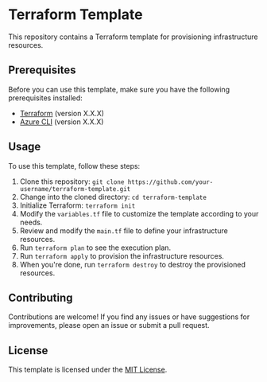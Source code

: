 # Terraform Template

This repository contains a Terraform template for provisioning infrastructure resources.

## Prerequisites

Before you can use this template, make sure you have the following prerequisites installed:

- [Terraform](https://www.terraform.io/downloads.html) (version X.X.X)
- [Azure CLI](https://docs.microsoft.com/en-us/cli/azure/install-azure-cli) (version X.X.X)


## Usage

To use this template, follow these steps:

1. Clone this repository: `git clone https://github.com/your-username/terraform-template.git`
2. Change into the cloned directory: `cd terraform-template`
3. Initialize Terraform: `terraform init`
4. Modify the `variables.tf` file to customize the template according to your needs.
5. Review and modify the `main.tf` file to define your infrastructure resources.
6. Run `terraform plan` to see the execution plan.
7. Run `terraform apply` to provision the infrastructure resources.
8. When you're done, run `terraform destroy` to destroy the provisioned resources.

## Contributing

Contributions are welcome! If you find any issues or have suggestions for improvements, please open an issue or submit a pull request.

## License

This template is licensed under the [MIT License](LICENSE).
